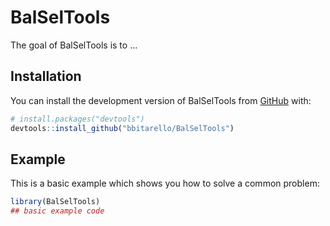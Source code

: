 
# BalSelTools

<!-- badges: start -->
<!-- badges: end -->

The goal of BalSelTools is to ...

## Installation

You can install the development version of BalSelTools from [GitHub](https://github.com/) with:

``` r
# install.packages("devtools")
devtools::install_github("bbitarello/BalSelTools")
```

## Example

This is a basic example which shows you how to solve a common problem:

``` r
library(BalSelTools)
## basic example code
```

